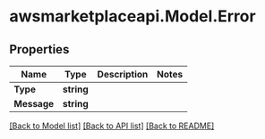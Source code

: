 # awsmarketplaceapi.Model.Error

## Properties

Name | Type | Description | Notes
------------ | ------------- | ------------- | -------------
**Type** | **string** |  | 
**Message** | **string** |  | 

[[Back to Model list]](../README.md#documentation-for-models) [[Back to API list]](../README.md#documentation-for-api-endpoints) [[Back to README]](../README.md)


